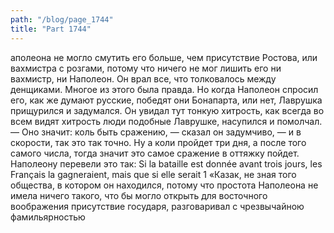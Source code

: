 ```yaml
---
path: "/blog/page_1744"
title: "Part 1744"
---
```


аполеона не могло смутить его больше, чем присутствие Ростова, или вахмистра с розгами, потому что ничего не мог лишить его ни вахмистр, ни Наполеон.
Он врал все, что толковалось между денщиками. Многое из этого была правда. Но когда Наполеон спросил его, как же думают русские, победят они Бонапарта, или нет, Лаврушка прищурился и задумался.
Он увидал тут тонкую хитрость, как всегда во всем видят хитрость люди подобные Лаврушке, насупился и помолчал.
— Оно значит: коль быть сражению, — сказал он задумчиво, — и в скорости, так это так точно. Ну а коли пройдет три дня, а после того самого числа, тогда значит это самое сражение в оттяжку пойдет.
Наполеону перевели это так: Si la bataille est donnée avant trois jours, les Français la gagneraient, mais que si elle serait 1 «Казак, не зная того общества, в котором он находился, потому что простота Наполеона не имела ничего такого, что бы могло открыть для восточного воображения присутствие государя, разговаривал с чрезвычайною фамильярностью
